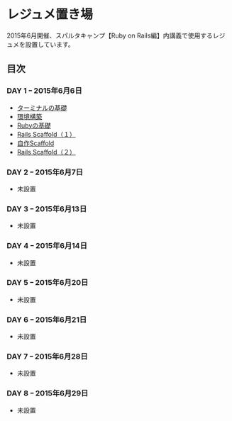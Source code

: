 # レジュメ置き場
2015年6月開催、スパルタキャンプ【Ruby on Rails編】内講義で使用するレジュメを設置しています。

## 目次
### DAY 1 ｰ 2015年6月6日
- [ターミナルの基礎](https://github.com/sparta-camp/resume/blob/master/DAY_01/%E3%82%BF%E3%83%BC%E3%83%9F%E3%83%8A%E3%83%AB%E3%81%AE%E5%9F%BA%E7%A4%8E.md)
- [環境構築](https://github.com/sparta-camp/resume/blob/master/DAY_01/%E7%92%B0%E5%A2%83%E6%A7%8B%E7%AF%89.md)
- [Rubyの基礎](https://github.com/sparta-camp/resume/blob/master/DAY_01/Ruby_Basic_01.md)
- [Rails Scaffold（１）](https://github.com/sparta-camp/resume/blob/master/DAY_01/scaffold.md)
- [自作Scaffold](https://github.com/sparta-camp/resume/blob/master/DAY_01/my_first_scaffold.md)
- [Rails Scaffold（２）](https://github.com/sparta-camp/resume/blob/master/DAY_01/scaffold_2nd.md)

### DAY 2 ｰ 2015年6月7日
- 未設置

### DAY 3 ｰ 2015年6月13日
- 未設置

### DAY 4 ｰ 2015年6月14日
- 未設置

### DAY 5 ｰ 2015年6月20日
- 未設置

### DAY 6 ｰ 2015年6月21日
- 未設置

### DAY 7 ｰ 2015年6月28日
- 未設置

### DAY 8 ｰ 2015年6月29日
- 未設置
